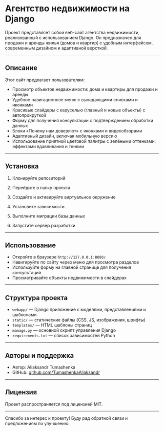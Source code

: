 # Агентство недвижимости на Django

Проект представляет собой веб-сайт агентства недвижимости, реализованный с использованием Django. Он предназначен для продажи и аренды жилья (домов и квартир) с удобным интерфейсом, современным дизайном и адаптивной версткой.

---

## Описание

Этот сайт предлагает пользователям:

- Просмотр объектов недвижимости: дома и квартиры для продажи и аренды
- Удобное навигационное меню с выпадающими списками и иконками
- Красивые слайдеры с каруселью (главный и новые объекты) с автопрокруткой
- Форму для получения консультации с подтверждением обработки данных
- Блоки «Почему нам доверяют» с иконками и видеообзорами
- Адаптивный дизайн, включая мобильную версию
- Использование приятной цветовой палитры с зелёными оттенками, эффектами вдавливания и тенями

---

## Установка

1. Клонируйте репозиторий

2. Перейдите в папку проекта

3. Создайте и активируйте виртуальное окружение

4. Установите зависимости

5. Выполните миграции базы данных

6. Запустите сервер разработки

---

## Использование

- Откройте в браузере `http://127.0.0.1:8000/`
- Навигируйте по сайту через меню для просмотра разделов
- Используйте форму на главной странице для получения консультаций
- Просматривайте объекты недвижимости в слайдерах

---

## Структура проекта

- `webapp/` — Django приложение с моделями, представлениями и шаблонами
- `static/` — статические файлы (CSS, JS, изображения, шрифты)
- `templates/` — HTML шаблоны страниц
- `manage.py` — основной скрипт управления Django
- `requirements.txt` — список зависимостей Python

---

## Авторы и поддержка

- Автор: Aliaksandr Tumashenka
- GitHub: [github.com/TumashenkaAliaksandr](https://github.com/TumashenkaAliaksandr)

---

## Лицензия

Проект распространяется под лицензией MIT.

---

Спасибо за интерес к проекту! Буду рад обратной связи и предложениям по улучшению.

